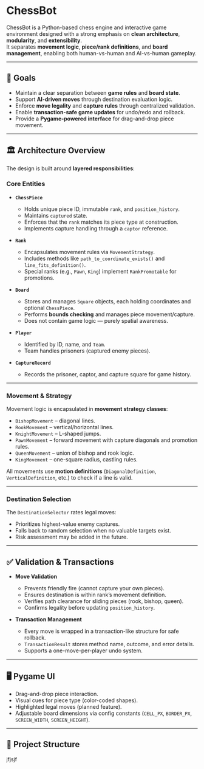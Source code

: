 # ChessBot

ChessBot is a Python-based chess engine and interactive game environment designed with a strong emphasis on **clean architecture**, **modularity**, and **extensibility**.  
It separates **movement logic**, **piece/rank definitions**, and **board management**, enabling both human-vs-human and AI-vs-human gameplay.

---

## 🎯 Goals
- Maintain a clear separation between **game rules** and **board state**.
- Support **AI-driven moves** through destination evaluation logic.
- Enforce **move legality** and **capture rules** through centralized validation.
- Enable **transaction-safe game updates** for undo/redo and rollback.
- Provide a **Pygame-powered interface** for drag-and-drop piece movement.

---

## 🏛 Architecture Overview

The design is built around **layered responsibilities**:

### **Core Entities**
- **`ChessPiece`**
  - Holds unique piece ID, immutable `rank`, and `position_history`.
  - Maintains `captured` state.
  - Enforces that the `rank` matches its piece type at construction.
  - Implements capture handling through a `captor` reference.

- **`Rank`**
  - Encapsulates movement rules via `MovementStrategy`.
  - Includes methods like `path_to_coordinate_exists()` and `line_fits_definition()`.
  - Special ranks (e.g., `Pawn`, `King`) implement `RankPromotable` for promotions.

- **`Board`**
  - Stores and manages `Square` objects, each holding coordinates and optional `ChessPiece`.
  - Performs **bounds checking** and manages piece movement/capture.
  - Does not contain game logic — purely spatial awareness.

- **`Player`**
  - Identified by ID, name, and `Team`.
  - Team handles prisoners (captured enemy pieces).

- **`CaptureRecord`**
  - Records the prisoner, captor, and capture square for game history.

---

### **Movement & Strategy**
Movement logic is encapsulated in **movement strategy classes**:
- `BishopMovement` – diagonal lines.
- `RookMovement` – vertical/horizontal lines.
- `KnightMovement` – L-shaped jumps.
- `PawnMovement` – forward movement with capture diagonals and promotion rules.
- `QueenMovement` – union of bishop and rook logic.
- `KingMovement` – one-square radius, castling rules.

All movements use **motion definitions** (`DiagonalDefinition`, `VerticalDefinition`, etc.) to check if a line is valid.

---

### **Destination Selection**
The `DestinationSelector` rates legal moves:
- Prioritizes highest-value enemy captures.
- Falls back to random selection when no valuable targets exist.
- Risk assessment may be added in the future.

---

## ✅ Validation & Transactions
- **Move Validation**
  - Prevents friendly fire (cannot capture your own pieces).
  - Ensures destination is within rank’s movement definition.
  - Verifies path clearance for sliding pieces (rook, bishop, queen).
  - Confirms legality before updating `position_history`.

- **Transaction Management**
  - Every move is wrapped in a transaction-like structure for safe rollback.
  - `TransactionResult` stores method name, outcome, and error details.
  - Supports a one-move-per-player undo system.

---

## 🖥 Pygame UI
- Drag-and-drop piece interaction.
- Visual cues for piece type (color-coded shapes).
- Highlighted legal moves (planned feature).
- Adjustable board dimensions via config constants (`CELL_PX`, `BORDER_PX`, `SCREEN_WIDTH`, `SCREEN_HEIGHT`).

---

## 📂 Project Structure
jfjsjf